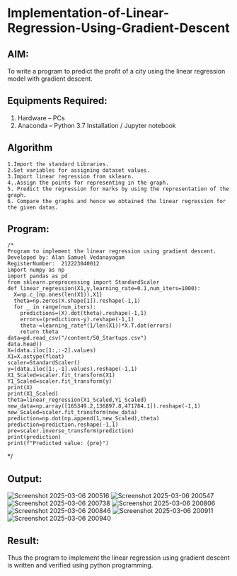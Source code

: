# Implementation-of-Linear-Regression-Using-Gradient-Descent

## AIM:
To write a program to predict the profit of a city using the linear regression model with gradient descent.

## Equipments Required:
1. Hardware – PCs
2. Anaconda – Python 3.7 Installation / Jupyter notebook

## Algorithm
```
1.Import the standard Libraries.
2.Set variables for assigning dataset values.
3.Import linear regression from sklearn.
4..Assign the points for representing in the graph.
5. Predict the regression for marks by using the representation of the graph.
6. Compare the graphs and hence we obtained the linear regression for the given datas.
```
## Program:
```
/*
Program to implement the linear regression using gradient descent.
Developed by: Alan Samuel Vedanayagam
RegisterNumber:  212223040012
import numpy as np
import pandas as pd
from sklearn.preprocessing import StandardScaler
def linear_regression(X1,y,learning_rate=0.1,num_iters=1000):
  X=np.c_[np.ones(len(X1)),X1]
  theta=np.zeros(X.shape[1]).reshape(-1,1)
  for _ in range(num_iters):
    predictions=(X).dot(theta).reshape(-1,1)
    errors=(predictions-y).reshape(-1,1)
    theta-=learning_rate*(1/len(X1))*X.T.dot(errors)
    return theta
data=pd.read_csv("/content/50_Startups.csv")
data.head()
X=(data.iloc[1:,:-2].values)
X1=X.astype(float)
scaler=StandardScaler()
y=(data.iloc[1:,-1].values).reshape(-1,1)
X1_Scaled=scaler.fit_transform(X1)
Y1_Scaled=scaler.fit_transform(y)
print(X)
print(X1_Scaled)
theta=linear_regression(X1_Scaled,Y1_Scaled)
new_data=np.array([165349.2,136897.8,471784.1]).reshape(-1,1)
new_Scaled=scaler.fit_transform(new_data)
prediction=np.dot(np.append(1,new_Scaled),theta)
prediction=prediction.reshape(-1,1)
pre=scaler.inverse_transform(prediction)
print(prediction)
print(f"Predicted value: {pre}")
```
*/


## Output:
![Screenshot 2025-03-06 200516](https://github.com/user-attachments/assets/ec48988a-3742-4823-8220-44125feff59c)
![Screenshot 2025-03-06 200547](https://github.com/user-attachments/assets/3fcec8f3-5491-4fda-a197-a06fbab563cc)
![Screenshot 2025-03-06 200738](https://github.com/user-attachments/assets/0ecbde5b-c37a-4af1-ab45-0c450f099987)
![Screenshot 2025-03-06 200806](https://github.com/user-attachments/assets/5ba78f5f-9796-40b8-846d-1e599a76f08f)
![Screenshot 2025-03-06 200846](https://github.com/user-attachments/assets/8eef403d-d148-4127-8afa-5a24bf477f79)
![Screenshot 2025-03-06 200911](https://github.com/user-attachments/assets/8025d7ee-9dc8-411a-9f2e-878b4faad160)
![Screenshot 2025-03-06 200940](https://github.com/user-attachments/assets/728016d6-df01-4d3e-afd1-6a26db3e57df)









## Result:
Thus the program to implement the linear regression using gradient descent is written and verified using python programming.

